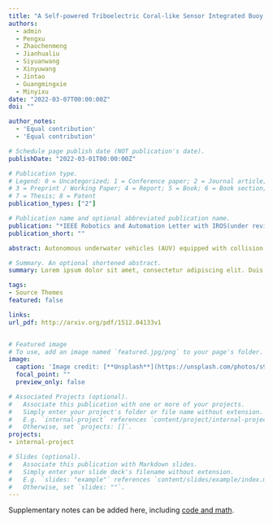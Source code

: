 ```yaml
---
title: "A Self-powered Triboelectric Coral-like Sensor Integrated Buoy for Irregular and Ultralow Frequency Ocean Wave Monitoring"
authors:
  - admin
  - Pengxu
  - Zhaochenmeng
  - Jianhualiu
  - Siyuanwang
  - Xinyuwang
  - Jintao
  - Guangmingxie
  - Minyixu
date: "2022-03-07T00:00:00Z"
doi: ""

author_notes:
  - 'Equal contribution'
  - 'Equal contribution'

# Schedule page publish date (NOT publication's date).
publishDate: "2022-03-01T00:00:00Z"

# Publication type.
# Legend: 0 = Uncategorized; 1 = Conference paper; 2 = Journal article;
# 3 = Preprint / Working Paper; 4 = Report; 5 = Book; 6 = Book section;
# 7 = Thesis; 8 = Patent
publication_types: ["2"]

# Publication name and optional abbreviated publication name.
publication: "*IEEE Robotics and Automation Letter with IROS(under review)*"
publication_short: ""

abstract: Autonomous underwater vehicles (AUV) equipped with collision resistance can operate more confidently in areas with difficult-to-detect and avoid objects. This paper proposes an icosahedron tensegrity structure equipped with triboelectric soft stretchy sensors for a collision-resistant AUV. Specially, we construct a six-bar tensegrity using 24 separate soft sensors whose voltage output varies in response to the length variation of the sensors. The locations of the icosahedron's 12 nodes are determined using a motion-capture system when the icosahedron deforms in response to impact forces. The observed voltage and position data are utilized to train the transformer network, which results in the construction of a prediction model capable of accurately describing the shape change during the tensegrity deformation process. Experiments demonstrate that due to our design's potential to supply accurate posture predictions, AUV can successfully reorient itself after collision obstacle.

# Summary. An optional shortened abstract.
summary: Lorem ipsum dolor sit amet, consectetur adipiscing elit. Duis posuere tellus ac convallis placerat. Proin tincidunt magna sed ex sollicitudin condimentum.

tags:
- Source Themes
featured: false

links:
url_pdf: http://arxiv.org/pdf/1512.04133v1


# Featured image
# To use, add an image named `featured.jpg/png` to your page's folder. 
image:
  caption: 'Image credit: [**Unsplash**](https://unsplash.com/photos/s9CC2SKySJM)'
  focal_point: ""
  preview_only: false

# Associated Projects (optional).
#   Associate this publication with one or more of your projects.
#   Simply enter your project's folder or file name without extension.
#   E.g. `internal-project` references `content/project/internal-project/index.md`.
#   Otherwise, set `projects: []`.
projects:
- internal-project

# Slides (optional).
#   Associate this publication with Markdown slides.
#   Simply enter your slide deck's filename without extension.
#   E.g. `slides: "example"` references `content/slides/example/index.md`.
#   Otherwise, set `slides: ""`.
---
```




Supplementary notes can be added here, including [code and math](https://sourcethemes.com/academic/docs/writing-markdown-latex/).
